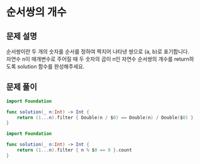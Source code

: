 # 순서쌍의 개수
## 문제 설명
순서쌍이란 두 개의 숫자를 순서를 정하여 짝지어 나타낸 쌍으로 (a, b)로 표기합니다. 자연수 n이 매개변수로 주어질 때 두 숫자의 곱이 n인 자연수 순서쌍의 개수를 return하도록 solution 함수를 완성해주세요.


## 문제 풀이

```swift
import Foundation

func solution(_ n:Int) -> Int {
    return (1...n).filter { Double(n / $0) == Double(n) / Double($0) }.count
}
```

```swift
import Foundation

func solution(_ n:Int) -> Int {
    return (1...n).filter { n % $0 == 0 }.count
}
```
